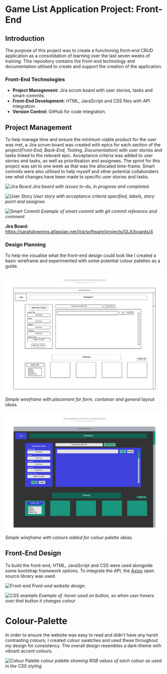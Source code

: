 # Game List Application Project: Front-End

## Introduction
The purpose of this project was to create a functioning front-end CRUD application as a consolidation of learning over the last seven weeks of training. This repository contains the front-end technology and documentation utilised to create and support the creation of the application.

### Front-End Technologies
* **Project Management:** Jira scrum board with user stories, tasks and smart-commits.
* **Front-End Development:** HTML, JavaScript and CSS files with API integration.
* **Version Control:** GitHub for code integration.

## Project Management
To help manage time and ensure the minimum viable product for the user was met, a Jira scrum board was created with epics for each section of the project(_Front-End, Back-End, Testing, Documentation_) with user stories and tasks linked to the relevant epic. Acceptance criteria was added to user stories and tasks, as well as prioritisation and assignees. The sprint for this project was set to one week as that was the allocated time-frame. Smart commits were also utilised to help myself and other potential collaboraters see what changes have been made to specific user stories and tasks.

![Jira Board]()
_Jira board with issues to-do, in progress and completed._

![User Story]()
_User story with acceptance criteria specified, labels, story point and assignee._

![Smart Commit]()
_Example of smart commit with git commit reference and comment_

**Jira Board:** https://sarahdowning.atlassian.net/jira/software/projects/GLA/boards/4

### Design Planning
To help me visualise what the front-end design could look like I created a basic wireframe and experimented with some potential colour palettes as a guide.

![Wireframe 1](https://github.com/SarahDowning/GameAppFrontEnd/blob/a9381048522372c380226dbe704a8286718032c9/Documentation/Game%20Application%20Pure%20Wireframe.png)
_Simple wireframe with placement for form, container and general layout ideas._

![Wireframe 2](https://github.com/SarahDowning/GameAppFrontEnd/blob/a9381048522372c380226dbe704a8286718032c9/Documentation/Game%20Application%20Wireframe%20with%20colour%20ideas.png)
_Simple wireframe with colours added for colour palette ideas._

## Front-End Design
To build the front-end, HTML, JavaScript and CSS were used alongside some bootstrap framework options. To integrate the API, the [Axios](https://axios-http.com/) open source library was used.

![Front-end]()
_Front-end website design._

![CSS example]()
_Example of :hover used on button, so when user hovers over that button it changes colour_

# Colour-Palette
In order to ensure the website was easy to read and didn't have any harsh contrasting colours, I created colour swatches and used these throughout my design for consistency. The overall design resembles a dark-theme with vibrant accent colours.

![Colour Palette]()
_colour palette showing RGB values of each colour as used in the CSS styling_

